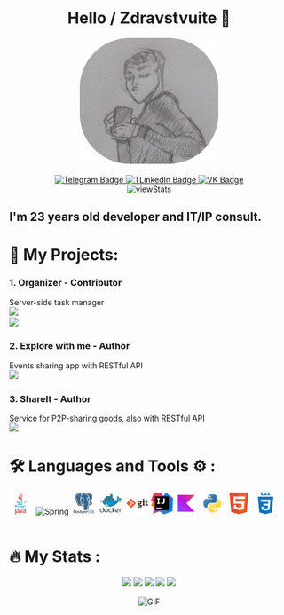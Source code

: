 <h1 align="center">
  Hello / Zdravstvuite 👋
</h1>


<div id="header" align="center">
  <img alt="GIF" src="https://github.com/vlolad/vlolad/blob/main/assets/rounded%20image.png?raw=true" width="250"/>
</div>

</br>

<div id="badges" align="center">
  <a href="https://t.me/vlolad">
    <img src="https://img.shields.io/badge/Telegram-blue?logo=telegram&logoColor=white&style=for-the-badge" alt="Telegram Badge"/>
  </a>
  <a href="https://www.linkedin.com/in/vladislav-s-7383b0250/">
    <img src="https://img.shields.io/badge/LinkedIn-darkblue?logo=linkedin&logoColor=white&style=for-the-badge" alt="TLinkedIn Badge"/>
  </a>
  <a href="https://vk.com/vl_ol">
    <img src="https://img.shields.io/badge/VK-blue?logo=vk&logoColor=white&style=for-the-badge" alt="VK Badge"/>
  </a>
</div>

<div id="stats" align="center">
<img src="https://komarev.com/ghpvc/?username=vlolad&style=for-the-badge&color=brightgreen" alt="viewStats"/>
</div>

## I'm 23 years old developer and IT/IP consult.

# 🎨 My Projects:

### 1. Organizer - Contributor
Server-side task manager <br>
<img src="https://img.shields.io/badge/pull%20requests-8-yellow"/> 
<br>
<a href="https://github.com/PavelProjects/organizer">
    <img src="https://img.shields.io/badge/github-link-informational?logo=github&style=flat-square"/>
  </a>
<br>

### 2. Explore with me - Author
Events sharing app with RESTful API
<br>
<a href="https://github.com/vlolad/java-explore-with-me">
    <img src="https://img.shields.io/badge/github-link-informational?logo=github&style=flat-square"/>
  </a>
<br>

### 3. ShareIt - Author
Service for P2P-sharing goods, also with RESTful API
<br>
<a href="https://github.com/vlolad/java-shareit">
    <img src="https://img.shields.io/badge/github-link-informational?logo=github&style=flat-square"/>
  </a>
<br>

<!--
# About me 😼 :

<img width="300" alt="GIF" align="right" src="https://github.com/vlolad/vlolad/blob/main/assets/kittyhack.gif?raw=true">

## - Learning :
- ✍ Data Structures & Algorithms
- ☕ Java and Spring
- 🌚 A little of other tech

## - Hobbies : 
- ✨ Gaming
- ✨ Bike
- ✨ Arts
-->
# :hammer_and_wrench: Languages and Tools ⚙ : 
<div>
  <img src="https://github.com/devicons/devicon/blob/master/icons/java/java-original-wordmark.svg" title="Java" alt="Java" width="40" height="40"/>&nbsp;
  <img src="https://cdn.jsdelivr.net/gh/devicons/devicon/icons/spring/spring-original-wordmark.svg" title="Spring" alt="Spring" width="40" height="40"/>&nbsp;
  <img src="https://raw.githubusercontent.com/devicons/devicon/1119b9f84c0290e0f0b38982099a2bd027a48bf1/icons/postgresql/postgresql-original-wordmark.svg" title="PSQL" alt="PostgreSQL" width="40" height="40"/>&nbsp;
  <img src="https://raw.githubusercontent.com/devicons/devicon/1119b9f84c0290e0f0b38982099a2bd027a48bf1/icons/docker/docker-original-wordmark.svg" title="Docker" alt="Docker" width="40" height="40"/>&nbsp;
  <img src="https://github.com/devicons/devicon/blob/master/icons/git/git-original-wordmark.svg" title="Git" **alt="Git" width="40" height="40"/>
  <img src="https://raw.githubusercontent.com/devicons/devicon/1119b9f84c0290e0f0b38982099a2bd027a48bf1/icons/intellij/intellij-original.svg" title="IJ" **alt="Intellij" width="40" height="40"/>
  <img src="https://raw.githubusercontent.com/devicons/devicon/1119b9f84c0290e0f0b38982099a2bd027a48bf1/icons/kotlin/kotlin-original.svg" title="Kotlin" alt="Kotlin" width="40" height="40"/>&nbsp;
  <img src="https://raw.githubusercontent.com/devicons/devicon/1119b9f84c0290e0f0b38982099a2bd027a48bf1/icons/python/python-original.svg" title="Pethon" alt="Python" width="40" height="40"/>&nbsp;
  <img src="https://github.com/devicons/devicon/blob/master/icons/html5/html5-original.svg" title="HTML5" alt="HTML" width="40" height="40"/>&nbsp;
  <img src="https://github.com/devicons/devicon/blob/master/icons/css3/css3-plain-wordmark.svg"  title="CSS3" alt="CSS" width="40" height="40"/>&nbsp;
</div>

<br>

# :fire: My Stats :

<div id="stats" align="center">
  <img src="http://github-profile-summary-cards.vercel.app/api/cards/profile-details?username=vlolad&theme=github_dark">
  <img src="http://github-profile-summary-cards.vercel.app/api/cards/repos-per-language?username=vlolad&theme=github_dark">
  <img src="http://github-profile-summary-cards.vercel.app/api/cards/most-commit-language?username=vlolad&theme=github_dark">
  <img src="http://github-profile-summary-cards.vercel.app/api/cards/stats?username=vlolad&theme=github_dark">
  <img src="http://github-profile-summary-cards.vercel.app/api/cards/productive-time?username=vlolad&theme=github_dark&utcOffset=4">
</div>

<!--
[![GitHub Streak](http://github-readme-streak-stats.herokuapp.com?user=vlolad&theme=vue-dark&mode=daily)](https://git.io/streak-stats)
[![Top Langs](https://github-readme-stats.vercel.app/api/top-langs/?username=vlolad&layout=compact&theme=vision-friendly-dark&hide=stars,html,javascript,css&count_private=true)](https://github.com/anuraghazra/github-readme-stats)
-->
<br>

<div id="ending" align="center">
  <img alt="GIF" src="https://github.com/vlolad/vlolad/blob/main/assets/literally.gif?raw=true" width="500"/>
</div>

